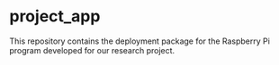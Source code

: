 # project_app
This repository contains the deployment package for the Raspberry Pi program developed for our research project.
